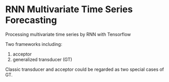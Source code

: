 # RNN Multivariate Time Series Forecasting
Processing multivariate time series by RNN with Tensorflow

Two frameworks including:
1. acceptor
2. generalized transducer (GT)

Classic transducer and acceptor could be regarded as two special cases of GT.
